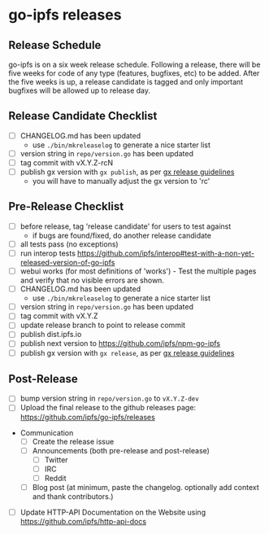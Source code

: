 # go-ipfs releases

## Release Schedule
go-ipfs is on a six week release schedule. Following a release, there will be
five weeks for code of any type (features, bugfixes, etc) to be added. After
the five weeks is up, a release candidate is tagged and only important bugfixes
will be allowed up to release day.

## Release Candidate Checklist
- [ ] CHANGELOG.md has been updated
  - use `./bin/mkreleaselog` to generate a nice starter list
- [ ] version string in `repo/version.go` has been updated
- [ ] tag commit with vX.Y.Z-rcN
- [ ] publish gx version with `gx publish`, as per [gx release guidelines](https://github.com/whyrusleeping/gx#publishing-and-releasing)
  - you will have to manually adjust the gx version to 'rc'

## Pre-Release Checklist
- [ ] before release, tag 'release candidate' for users to test against
  - if bugs are found/fixed, do another release candidate
- [ ] all tests pass (no exceptions)
- [ ] run interop tests https://github.com/ipfs/interop#test-with-a-non-yet-released-version-of-go-ipfs
- [ ] webui works (for most definitions of 'works') - Test the multiple pages and verify that no visible errors are shown.
- [ ] CHANGELOG.md has been updated
  - use `./bin/mkreleaselog` to generate a nice starter list
- [ ] version string in `repo/version.go` has been updated
- [ ] tag commit with vX.Y.Z
- [ ] update release branch to point to release commit
- [ ] publish dist.ipfs.io
- [ ] publish next version to https://github.com/ipfs/npm-go-ipfs
- [ ] publish gx version with `gx release`, as per [gx release guidelines](https://github.com/whyrusleeping/gx#publishing-and-releasing)

## Post-Release
- [ ] bump version string in `repo/version.go` to `vX.Y.Z-dev`
- [ ] Upload the final release to the github releases page: https://github.com/ipfs/go-ipfs/releases
- Communication
  - [ ] Create the release issue
  - [ ] Announcements (both pre-release and post-release)
    - [ ] Twitter
    - [ ] IRC
    - [ ] Reddit
  - [ ] Blog post (at minimum, paste the changelog. optionally add context and thank contributors.)
- [ ] Update HTTP-API Documentation on the Website using https://github.com/ipfs/http-api-docs

